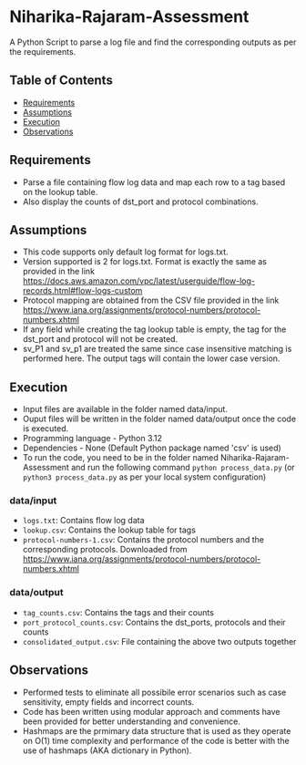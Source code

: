 # Niharika-Rajaram-Assessment

A Python Script to parse a log file and find the corresponding outputs as per the requirements.

## Table of Contents
- [Requirements](#requirements)
- [Assumptions](#assumptions)
- [Execution](#Execution)
- [Observations](#Observations)

## Requirements
- Parse a file containing flow log data and map each row to a tag based on the lookup table. 
- Also display the counts of dst_port and protocol combinations.

## Assumptions
- This code supports only default log format for logs.txt.
- Version supported is 2 for logs.txt. Format is exactly the same as provided in the link https://docs.aws.amazon.com/vpc/latest/userguide/flow-log-records.html#flow-logs-custom
- Protocol mapping are obtained from the CSV file provided in the link https://www.iana.org/assignments/protocol-numbers/protocol-numbers.xhtml
-  If any field while creating the tag lookup table is empty, the tag for the dst_port and protocol will not be created.
- sv_P1 and sv_p1 are treated the same since case insensitive matching is performed here. The output tags will contain the lower case version.

## Execution
- Input files are available in the folder named data/input.
- Ouput files will be written in the folder named data/output once the code is executed.
- Programming language - Python 3.12
- Dependencies - None (Default Python package named 'csv' is used)
- To run the code, you need to be in the folder named Niharika-Rajaram-Assessment and run the following command
`python process_data.py` (or `python3 process_data.py` as per your local system configuration)

### data/input 
- `logs.txt`: Contains flow log data
- `lookup.csv`: Contains the lookup table for tags
- `protocol-numbers-1.csv`:  Contains the protocol numbers and the corresponding protocols. Downloaded from https://www.iana.org/assignments/protocol-numbers/protocol-numbers.xhtml 

###  data/output
- `tag_counts.csv`: Contains the tags and their counts
- `port_protocol_counts.csv`: Contains the dst_ports, protocols and their counts
- `consolidated_output.csv`: File containing the above two outputs together

## Observations
- Performed tests to eliminate all possibile error scenarios such as case sensitivity, empty fields and incorrect counts.
- Code has been written using modular approach and comments have been provided for better understanding and convenience.
- Hashmaps are the prmimary data structure that is used as they operate on O(1) time complexity and performance of the code is better with the use of hashmaps (AKA dictionary in Python).

